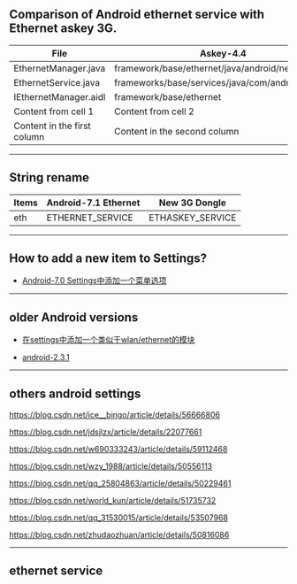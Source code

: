 

## Comparison of Android ethernet service with Ethernet askey 3G.

File | Askey-4.4 | Android-7.1 Ethernet | 3G Dongle 
----- | ---------------- | --------- | ----------
EthernetManager.java  | framework/base/ethernet/java/android/net/ethernet | frameworks/base/core/java/android/net
EthernetService.java  | frameworks/base/services/java/com/android/server | frameworks/opt/net/ethernet
IEthernetManager.aidl | framework/base/ethernet | frameworks/base/core/java/android/net | IEthAskeyManager.aidl
Content from cell 1 | Content from cell 2
Content in the first column | Content in the second column



-----------------------------------------------------
## String rename

Items | Android-7.1 Ethernet | New 3G Dongle 
----- | -------------------- | --------------
eth | ETHERNET_SERVICE | ETHASKEY_SERVICE





-----------------------------------------------------

## How to add a new item to Settings?

* [Android-7.0 Settings中添加一个菜单选项](https://blog.csdn.net/qq_25804863/article/details/50229461)


-----------------------------------------------------


## older Android versions


* [在settings中添加一个类似于wlan/ethernet的模块](https://blog.csdn.net/ice__bingo/article/details/56666806)


* [android-2.3.1](https://blog.csdn.net/jdsjlzx/article/details/22077661)


-------------------------------------


## others android settings

https://blog.csdn.net/ice__bingo/article/details/56666806

https://blog.csdn.net/jdsjlzx/article/details/22077661

https://blog.csdn.net/w690333243/article/details/59112468

https://blog.csdn.net/wzy_1988/article/details/50556113

https://blog.csdn.net/qq_25804863/article/details/50229461

https://blog.csdn.net/world_kun/article/details/51735732

https://blog.csdn.net/qq_31530015/article/details/53507968

https://blog.csdn.net/zhudaozhuan/article/details/50816086

------------------------------------

## ethernet service



